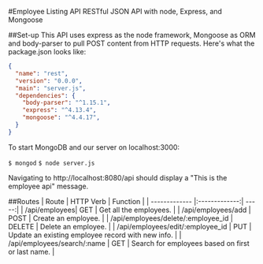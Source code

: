 #Employee Listing API
RESTful JSON API with node, Express, and Mongoose

##Set-up
This API uses express as the node framework, Mongoose as ORM and body-parser to pull POST content from HTTP requests. Here's what the package.json looks like: 
```json
{
  "name": "rest",
  "version": "0.0.0",
  "main": "server.js",
  "dependencies": {
    "body-parser": "^1.15.1",
    "express": "^4.13.4",
    "mongoose": "^4.4.17",
  }
}
```

To start MongoDB and our server on localhost:3000:

`$ mongod`
`$ node server.js`

Navigating to http://localhost:8080/api should display a "This is the employee api" message.

##Routes
| Route        | HTTP Verb           | Function  |
| ------------- |:-------------:| -----:|
| /api/employees| GET | Get all the employees. |
| /api/employees/add     | POST      |   Create an employee. |
| /api/employees/delete/:employee_id | DELETE      |    Delete an employee. |
| /api/employees/edit/:employee_id | PUT      |    Update an existing employee record with new info. |
| /api/employees/search/:name	 | GET      |    Search for employees based on first or last name. |


